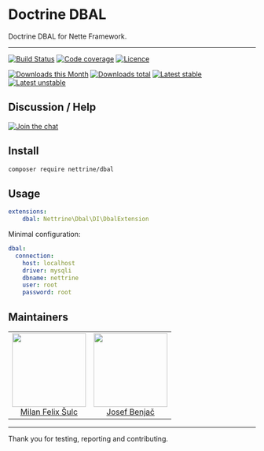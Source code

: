 # Doctrine DBAL

Doctrine DBAL for Nette Framework.

-----

[![Build Status](https://img.shields.io/travis/nettrine/dbal.svg?style=flat-square)](https://travis-ci.org/nettrine/dbal)
[![Code coverage](https://img.shields.io/coveralls/nettrine/dbal.svg?style=flat-square)](https://coveralls.io/r/nettrine/dbal)
[![Licence](https://img.shields.io/packagist/l/nettrine/dbal.svg?style=flat-square)](https://packagist.org/packages/nettrine/dbal)

[![Downloads this Month](https://img.shields.io/packagist/dm/nettrine/dbal.svg?style=flat-square)](https://packagist.org/packages/nettrine/dbal)
[![Downloads total](https://img.shields.io/packagist/dt/nettrine/dbal.svg?style=flat-square)](https://packagist.org/packages/nettrine/dbal)
[![Latest stable](https://img.shields.io/packagist/v/nettrine/dbal.svg?style=flat-square)](https://packagist.org/packages/nettrine/dbal)
[![Latest unstable](https://img.shields.io/packagist/vpre/nettrine/dbal.svg?style=flat-square)](https://packagist.org/packages/nettrine/dbal)

## Discussion / Help

[![Join the chat](https://img.shields.io/gitter/room/nettrine/nettrine.svg?style=flat-square)](http://bit.ly/nettrine)

## Install

```sh
composer require nettrine/dbal
```

## Usage

```yaml
extensions:
    dbal: Nettrine\Dbal\DI\DbalExtension
```

Minimal configuration:

```yaml
dbal:
  connection:
    host: localhost
    driver: mysqli
    dbname: nettrine
    user: root
    password: root
```

## Maintainers

<table>
  <tbody>
    <tr>
      <td align="center">
        <a href="https://github.com/f3l1x">
            <img width="150" height="150" src="https://avatars2.githubusercontent.com/u/538058?v=3&s=150">
        </a>
        </br>
        <a href="https://github.com/f3l1x">Milan Felix Šulc</a>
      </td>
      <td align="center">
        <a href="https://github.com/benijo">
            <img width="150" height="150" src="https://avatars3.githubusercontent.com/u/6731626?v=3&s=150">
        </a>
        </br>
        <a href="https://github.com/benijo">Josef Benjač</a>
      </td>
    </tr>
  <tbody>
</table>

---

Thank you for testing, reporting and contributing.
